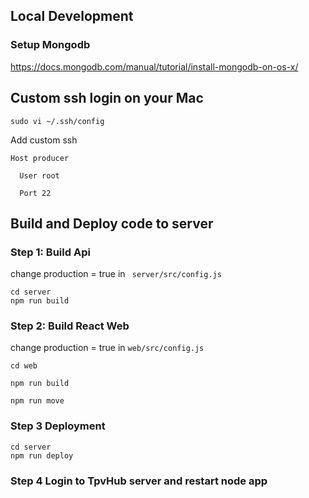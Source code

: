 ## Local Development

### Setup Mongodb 

https://docs.mongodb.com/manual/tutorial/install-mongodb-on-os-x/



## Custom ssh login on your Mac

```
sudo vi ~/.ssh/config 

```
Add custom ssh 

```
Host producer

  User root

  Port 22

```

## Build and Deploy code to server

### Step 1: Build Api

change production = true in ``` server/src/config.js```

```
cd server
npm run build

```


### Step 2: Build React Web
change production = true in ```web/src/config.js ```


```
cd web 

npm run build

npm run move
```


### Step 3 Deployment

```
cd server
npm run deploy
```

### Step 4 Login to TpvHub server and restart node app

```

```

